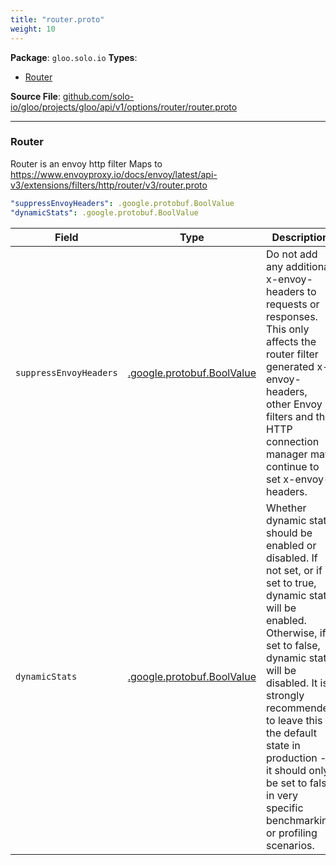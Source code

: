 ```yaml
---
title: "router.proto"
weight: 10
---
```


<!-- Code generated by solo-kit. DO NOT EDIT. -->


**Package**: `gloo.solo.io` 
**Types**:


- [Router](#router)
  



**Source File**: [github.com/solo-io/gloo/projects/gloo/api/v1/options/router/router.proto](https://github.com/solo-io/gloo/blob/main/projects/gloo/api/v1/options/router/router.proto)





---
### Router

 
Router is an envoy http filter
Maps to https://www.envoyproxy.io/docs/envoy/latest/api-v3/extensions/filters/http/router/v3/router.proto

```yaml
"suppressEnvoyHeaders": .google.protobuf.BoolValue
"dynamicStats": .google.protobuf.BoolValue

```

| Field | Type | Description |
| ----- | ---- | ----------- | 
| `suppressEnvoyHeaders` | [.google.protobuf.BoolValue](https://developers.google.com/protocol-buffers/docs/reference/csharp/class/google/protobuf/well-known-types/bool-value) | Do not add any additional x-envoy- headers to requests or responses. This only affects the router filter generated x-envoy- headers, other Envoy filters and the HTTP connection manager may continue to set x-envoy- headers. |
| `dynamicStats` | [.google.protobuf.BoolValue](https://developers.google.com/protocol-buffers/docs/reference/csharp/class/google/protobuf/well-known-types/bool-value) | Whether dynamic stats should be enabled or disabled. If not set, or if set to true, dynamic stats will be enabled. Otherwise, if set to false, dynamic stats will be disabled. It is strongly recommended to leave this in the default state in production - it should only be set to false in very specific benchmarking or profiling scenarios. |





<!-- Start of HubSpot Embed Code -->
<script type="text/javascript" id="hs-script-loader" async defer src="//js.hs-scripts.com/5130874.js"></script>
<!-- End of HubSpot Embed Code -->
